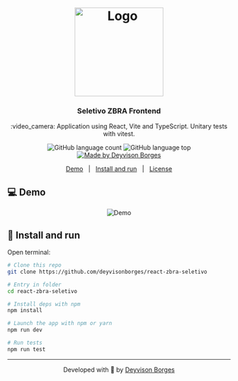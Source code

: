 <h1 align="center">
  <img src="https://raw.githubusercontent.com/zbra-repos/deyvisonborges_2023-07-03/e3da50490751183e3c6d5763a1d29773739c25d3/instructions/images/zbra-brand.svg?token=AIPELNXOIEU4RHKBN2Q4NX3EUXGTA"
  width="200px"
  alt="Logo" />
</h1>

<h3 align="center">
  Seletivo ZBRA Frontend
</h3>

<p align="center">
  :video_camera: Application using React, Vite and TypeScript.
  Unitary tests with vitest.
</p>

<p align="center">
  <img alt="GitHub language count" src="https://img.shields.io/github/languages/count/deyvisonborges/react-zbra-seletivo?color=00A83A">

  <img alt="GitHub language top" src="https://img.shields.io/github/languages/top/deyvisonborges/react-zbra-seletivo?color=00A83A">

  <a href="https://deyvisonborges.com.br/">
    <img alt="Made by Deyvison Borges" src="https://img.shields.io/badge/made%20by-Deyvison%20Borges-00A83A">
  </a>

</p>

<p align="center">
  <a href="#computer-demo">Demo</a>&nbsp;&nbsp;&nbsp;|&nbsp;&nbsp;&nbsp;<a href="#wrench-install-and-run">Install and run</a>&nbsp;&nbsp;&nbsp;|&nbsp;&nbsp;&nbsp;<a href="#memo-license">License</a>
</p>

## :computer: Demo

<p align="center">
  <img src="https://i.imgur.com/4fVyUK2.png" alt="Demo" />
</p>

## :wrench: Install and run

Open terminal:

```sh
# Clone this repo
git clone https://github.com/deyvisonborges/react-zbra-seletivo

# Entry in folder
cd react-zbra-seletivo

# Install deps with npm
npm install

# Launch the app with npm or yarn
npm run dev 

# Run tests
npm run test
```
---

<p align="center">
Developed with 🧡 by <a href="https://www.linkedin.com/in/deyvisonborges">Deyvison Borges</a>
</p>

